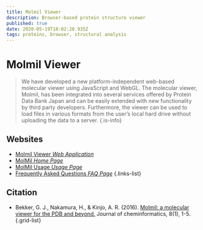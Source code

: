 ```yaml
---
title: Molmil Viewer
description: Browser-based protein structure viewer
published: true
date: 2020-05-19T18:02:28.935Z
tags: proteins, browser, structural analysis
---
```


# Molmil Viewer

> We have developed a new platform-independent web-based molecular viewer using JavaScript and WebGL. The molecular viewer, Molmil, has been integrated into several services offered by Protein Data Bank Japan and can be easily extended with new functionality by third party developers. Furthermore, the viewer can be used to load files in various formats from the user’s local hard drive without uploading the data to a server.
{.is-info}

 

## Websites

- [Molmil Viewer *Web Application*](http://gjbekker.github.io/molmil/)
- [MolMil *Home Page*](https://github.com/gjbekker/molmil/wiki)
- [MolMil Usage *Usage Page*](https://github.com/gjbekker/molmil/wiki/Molmil-usage)
- [Frequently Asked Questions *FAQ Page*](https://github.com/gjbekker/molmil/wiki/FAQ)
{.links-list}

## Citation 

- Bekker, G. J., Nakamura, H., & Kinjo, A. R. (2016). [Molmil: a molecular viewer for the PDB and beyond.](https://jcheminf.biomedcentral.com/articles/10.1186/s13321-016-0155-1) Journal of cheminformatics, 8(1), 1-5.
{.grid-list}